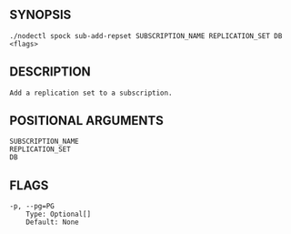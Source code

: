 ## SYNOPSIS
    ./nodectl spock sub-add-repset SUBSCRIPTION_NAME REPLICATION_SET DB <flags>
 
## DESCRIPTION
    Add a replication set to a subscription.
 
## POSITIONAL ARGUMENTS
    SUBSCRIPTION_NAME
    REPLICATION_SET
    DB
 
## FLAGS
    -p, --pg=PG
        Type: Optional[]
        Default: None
